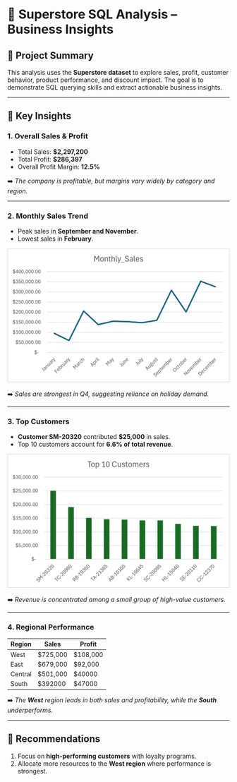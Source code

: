 # 🛒 Superstore SQL Analysis – Business Insights

## 📌 Project Summary
This analysis uses the **Superstore dataset** to explore sales, profit, customer behavior, product performance, and discount impact.
The goal is to demonstrate SQL querying skills and extract actionable business insights.

---

## 🔑 Key Insights

### 1. Overall Sales & Profit
- Total Sales: **$2,297,200**
- Total Profit: **$286,397**
- Overall Profit Margin: **12.5%**

➡️ *The company is profitable, but margins vary widely by category and region.*

---

### 2. Monthly Sales Trend
- Peak sales in **September and November**.
- Lowest sales in **February**.

![Monthly Sales Trend](visuals/monthly_sales.png)

➡️ *Sales are strongest in Q4, suggesting reliance on holiday demand.*

---

### 3. Top Customers
- **Customer SM-20320** contributed **$25,000** in sales.
- Top 10 customers account for **6.6% of total revenue**.

![Top Customers](visuals/top_customers.png)

➡️ *Revenue is concentrated among a small group of high-value customers.*

---

### 4. Regional Performance
| Region | Sales | Profit |
|----------|------------|------------|
| West | $725,000 | $108,000 |
| East | $679,000 | $92,000 |
| Central | $501,000 | $40000 |
| South | $392000 | $47000 |

➡️ *The **West** region leads in both sales and profitability, while the **South** underperforms.*

---

## 🚀 Recommendations
1. Focus on **high-performing customers** with loyalty programs.
2. Allocate more resources to the **West region** where performance is strongest.
